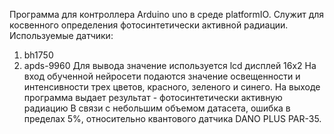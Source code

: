 Программа для контроллера Arduino uno в среде platformIO. Служит для косвенного определения фотосинтетически активной радиации.
Используемые датчики:
1) bh1750
2) apds-9960
Для вывода значение используется lcd дисплей 16х2
На вход обученной нейросети подаются значение освещенности и интенсивности трех цветов, красного, зеленого и синего.
На выходе программа выдает результат - фотосинтетически активную радиацию
В связи с небольшим объемом датасета, ошибка в пределах 5%, относительно квантового датчика DANO PLUS PAR-35.

